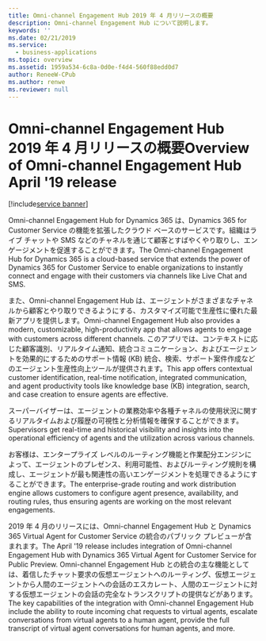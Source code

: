 ```yaml
---
title: Omni-channel Engagement Hub 2019 年 4 月リリースの概要
description: Omni-channel Engagement Hub について説明します。
keywords: ''
ms.date: 02/21/2019
ms.service:
  - business-applications
ms.topic: overview
ms.assetid: 1959a534-6c8a-0d0e-f4d4-560f88edd0d7
author: ReneeW-CPub
ms.author: renwe
ms.reviewer: null
---
```


#  <a name="overview-of-omni-channel-engagement-hub-april-19-release"></a><span data-ttu-id="692e7-103">Omni-channel Engagement Hub 2019 年 4 月リリースの概要</span><span class="sxs-lookup"><span data-stu-id="692e7-103">Overview of Omni-channel Engagement Hub April '19 release</span></span>
[!include[service banner](../../includes/service.md)]

<span data-ttu-id="692e7-104">Omni-channel Engagement Hub for Dynamics 365 は、Dynamics 365 for Customer Service の機能を拡張したクラウド ベースのサービスです。組織はライブ チャットや SMS などのチャネルを通じて顧客とすばやくやり取りし、エンゲージメントを促進することができます。</span><span class="sxs-lookup"><span data-stu-id="692e7-104">The Omni-channel Engagement Hub for Dynamics 365 is a cloud-based service that extends the power of Dynamics 365 for Customer Service to enable organizations to instantly connect and engage with their customers via channels like Live Chat and SMS.</span></span>

<span data-ttu-id="692e7-105">また、Omni-channel Engagement Hub は、エージェントがさまざまなチャネルから顧客とやり取りできるようにする、カスタマイズ可能で生産性に優れた最新アプリを提供します。</span><span class="sxs-lookup"><span data-stu-id="692e7-105">Omni-channel Engagement Hub also provides a modern, customizable, high-productivity app that allows agents to engage with customers across different channels.</span></span> <span data-ttu-id="692e7-106">このアプリでは、コンテキストに応じた顧客識別、リアルタイム通知、統合コミュニケーション、およびエージェントを効果的にするためのサポート情報 (KB) 統合、検索、サポート案件作成などのエージェント生産性向上ツールが提供されます。</span><span class="sxs-lookup"><span data-stu-id="692e7-106">This app offers contextual customer identification, real-time notification, integrated communication, and agent productivity tools like knowledge base (KB) integration, search, and case creation to ensure agents are effective.</span></span> 

<span data-ttu-id="692e7-107">スーパーバイザーは、エージェントの業務効率や各種チャネルの使用状況に関するリアルタイムおよび履歴の可視性と分析情報を確保することができます。</span><span class="sxs-lookup"><span data-stu-id="692e7-107">Supervisors get real-time and historical visibility and insights into the operational efficiency of agents and the utilization across various channels.</span></span> 

<span data-ttu-id="692e7-108">お客様は、エンタープライズ レベルのルーティング機能と作業配分エンジンによって、エージェントのプレゼンス、利用可能性、およびルーティング規則を構成し、エージェントが最も関連性の高いエンゲージメントを処理できるようにすることができます。</span><span class="sxs-lookup"><span data-stu-id="692e7-108">The enterprise-grade routing and work distribution engine allows customers to configure agent presence, availability, and routing rules, thus ensuring agents are working on the most relevant engagements.</span></span>

<span data-ttu-id="692e7-109">2019 年 4 月のリリースには、Omni-channel Engagement Hub と Dynamics 365 Virtual Agent for Customer Service の統合のパブリック プレビューが含まれます。</span><span class="sxs-lookup"><span data-stu-id="692e7-109">The April '19 release includes integration of Omni-channel Engagement Hub with Dynamics 365 Virtual Agent for Customer Service for Public Preview.</span></span> <span data-ttu-id="692e7-110">Omni-channel Engagement Hub との統合の主な機能としては、着信したチャット要求の仮想エージェントへのルーティング、仮想エージェントから人間のエージェントへの会話のエスカレート、人間のエージェントに対する仮想エージェントの会話の完全なトランスクリプトの提供などがあります。</span><span class="sxs-lookup"><span data-stu-id="692e7-110">The key capabilities of the integration with Omni-channel Engagement Hub include the ability to route incoming chat requests to virtual agents, escalate conversations from virtual agents to a human agent, provide the full transcript of virtual agent conversations for human agents, and more.</span></span>

  
